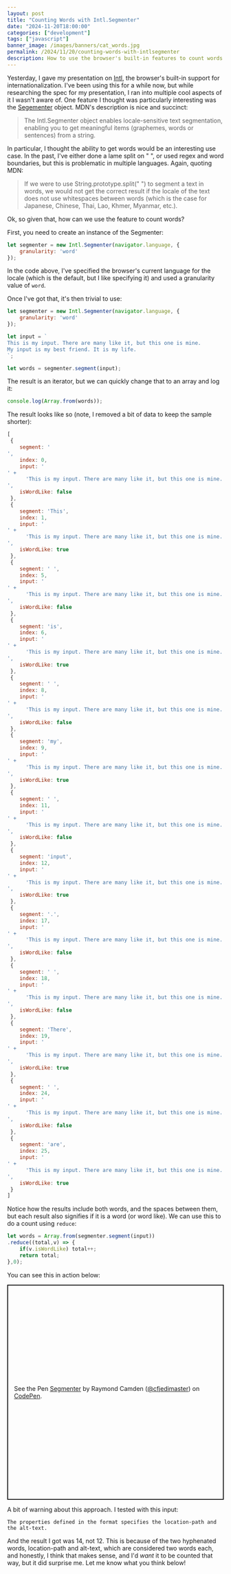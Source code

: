```yaml
---
layout: post
title: "Counting Words with Intl.Segmenter"
date: "2024-11-20T18:00:00"
categories: ["development"]
tags: ["javascript"]
banner_image: /images/banners/cat_words.jpg
permalink: /2024/11/20/counting-words-with-intlsegmenter
description: How to use the browser's built-in features to count words.
---
```


Yesterday, I gave my presentation on [Intl](https://developer.mozilla.org/en-US/docs/Web/JavaScript/Reference/Global_Objects/Intl), the browser's built-in support for internationalization. I've been using this for a while now, but while researching the spec for my presentation, I ran into multiple cool aspects of it I wasn't aware of. One feature I thought was particularly interesting was the [Segementer](https://developer.mozilla.org/en-US/docs/Web/JavaScript/Reference/Global_Objects/Intl/Segmenter) object. MDN's description is nice and succinct:

<blockquote>
The Intl.Segmenter object enables locale-sensitive text segmentation, enabling you to get meaningful items (graphemes, words or sentences) from a string.
</blockquote>

In particular, I thought the ability to get words would be an interesting use case. In the past, I've either done a lame split on " ", or used regex and word boundaries, but this is problematic in multiple languages. Again, quoting MDN:

<blockquote>
If we were to use String.prototype.split(" ") to segment a text in words, we would not get the correct result if the locale of the text does not use whitespaces between words (which is the case for Japanese, Chinese, Thai, Lao, Khmer, Myanmar, etc.).
</blockquote>

Ok, so given that, how can we use the feature to count words? 

First, you need to create an instance of the Segmenter:

```js
let segmenter = new Intl.Segmenter(navigator.language, { 
    granularity: 'word'
});
```

In the code above, I've specified the browser's current language for the locale (which is the default, but I like specifying it) and used a granularity value of `word`. 

Once I've got that, it's then trivial to use:

```js
let segmenter = new Intl.Segmenter(navigator.language, { 
    granularity: 'word'
});

let input = `
This is my input. There are many like it, but this one is mine. 
My input is my best friend. It is my life.
`;

let words = segmenter.segment(input);
```

The result is an iterator, but we can quickly change that to an array and log it:

```js
console.log(Array.from(words));
```

The result looks like so (note, I removed a bit of data to keep the sample shorter):

```js
[
 {
    segment: '
',
    index: 0,
    input: '
' +
      'This is my input. There are many like it, but this one is mine. My input is my best friend. It is my life.
',
    isWordLike: false
 },
 {
    segment: 'This',
    index: 1,
    input: '
' +
      'This is my input. There are many like it, but this one is mine. My input is my best friend. It is my life.
',
    isWordLike: true
 },
 {
    segment: ' ',
    index: 5,
    input: '
' +
      'This is my input. There are many like it, but this one is mine. My input is my best friend. It is my life.
',
    isWordLike: false
 },
 {
    segment: 'is',
    index: 6,
    input: '
' +
      'This is my input. There are many like it, but this one is mine. My input is my best friend. It is my life.
',
    isWordLike: true
 },
 {
    segment: ' ',
    index: 8,
    input: '
' +
      'This is my input. There are many like it, but this one is mine. My input is my best friend. It is my life.
',
    isWordLike: false
 },
 {
    segment: 'my',
    index: 9,
    input: '
' +
      'This is my input. There are many like it, but this one is mine. My input is my best friend. It is my life.
',
    isWordLike: true
 },
 {
    segment: ' ',
    index: 11,
    input: '
' +
      'This is my input. There are many like it, but this one is mine. My input is my best friend. It is my life.
',
    isWordLike: false
 },
 {
    segment: 'input',
    index: 12,
    input: '
' +
      'This is my input. There are many like it, but this one is mine. My input is my best friend. It is my life.
',
    isWordLike: true
 },
 {
    segment: '.',
    index: 17,
    input: '
' +
      'This is my input. There are many like it, but this one is mine. My input is my best friend. It is my life.
',
    isWordLike: false
 },
 {
    segment: ' ',
    index: 18,
    input: '
' +
      'This is my input. There are many like it, but this one is mine. My input is my best friend. It is my life.
',
    isWordLike: false
 },
 {
    segment: 'There',
    index: 19,
    input: '
' +
      'This is my input. There are many like it, but this one is mine. My input is my best friend. It is my life.
',
    isWordLike: true
 },
 {
    segment: ' ',
    index: 24,
    input: '
' +
      'This is my input. There are many like it, but this one is mine. My input is my best friend. It is my life.
',
    isWordLike: false
 },
 {
    segment: 'are',
    index: 25,
    input: '
' +
      'This is my input. There are many like it, but this one is mine. My input is my best friend. It is my life.
',
    isWordLike: true
 }
]
```

Notice how the results include both words, and the spaces between them, but each result also signifies if it is a word (or word like). We can use this to do a count using `reduce`:

```js
let words = Array.from(segmenter.segment(input))
.reduce((total,v) => {
    if(v.isWordLike) total++;
    return total;
},0);
```

You can see this in action below:

<p class="codepen" data-height="500" data-default-tab="result" data-slug-hash="bGXPeWz" data-pen-title="Segmenter" data-user="cfjedimaster" style="height: 500px; box-sizing: border-box; display: flex; align-items: center; justify-content: center; border: 2px solid; margin: 1em 0; padding: 1em;">
  <span>See the Pen <a href="https://codepen.io/cfjedimaster/pen/bGXPeWz">
 Segmenter</a> by Raymond Camden (<a href="https://codepen.io/cfjedimaster">@cfjedimaster</a>)
 on <a href="https://codepen.io">CodePen</a>.</span>
</p>
<script async src="https://cpwebassets.codepen.io/assets/embed/ei.js"></script>

A bit of warning about this approach. I tested with this input:

```
The properties defined in the format specifies the location-path and the alt-text.
```

And the result I got was 14, not 12. This is because of the two hyphenated words, location-path and alt-text, which are considered two words each, and honestly, I think that makes sense, and I'd *want* it to be counted that way, but it did surprise me. Let me know what you think below!